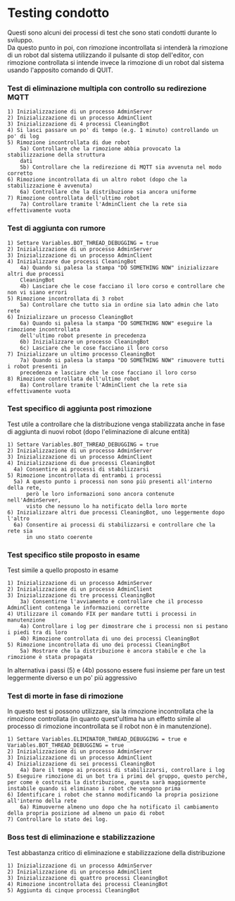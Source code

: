 <h1>Testing condotto</h1>

Questi sono alcuni dei processi di test che sono stati condotti durante lo 
sviluppo. <br>
Da questo punto in poi, con rimozione incontrollata si intenderà la rimozione di un 
robot dal sistema utilizzando il pulsante di stop dell'editor, con rimozione controllata
si intende invece la rimozione di un robot dal sistema usando l'apposito comando di 
QUIT.

<h3>Test di eliminazione multipla con controllo su redirezione MQTT</h3>
    
    1) Inizializzazione di un processo AdminServer
    2) Inizializzazione di un processo AdminClient
    3) Inizializzazione di 4 processi CleaningBot
    4) Si lasci passare un po' di tempo (e.g. 1 minuto) controllando un po' di log
    5) Rimozione incontrollata di due robot
        5a) Controllare che la rimozione abbia provocato la stabilizzazione della struttura 
        dati
        5b) Controllare che la redirezione di MQTT sia avvenuta nel modo corretto
    6) Rimozione incontrollata di un altro robot (dopo che la stabilizzazione è avvenuta)
        6a) Controllare che la distribuzione sia ancora uniforme
    7) Rimozione controllata dell'ultimo robot
        7a) Controllare tramite l'AdminClient che la rete sia effettivamente vuota

<h3>Test di aggiunta con rumore</h3>

    1) Settare Variables.BOT_THREAD_DEBUGGING = true
    2) Inizializzazione di un processo AdminServer
    3) Inizializzazione di un processo AdminClient
    4) Inizializzare due processi CleaningBot
        4a) Quando si palesa la stampa "DO SOMETHING NOW" inizializzare altri due processi 
        CleaningBot
        4b) Lasciare che le cose facciano il loro corso e controllare che non vi siano errori
    5) Rimozione incontrollata di 3 robot
        5a) Controllare che tutto sia in ordine sia lato admin che lato rete
    6) Inizializzare un processo CleaningBot
        6a) Quando si palesa la stampa "DO SOMETHING NOW" eseguire la rimozione incontrollata 
        dell'ultimo robot presente in precedenza
        6b) Inizializzare un processo CleaningBot
        6c) Lasciare che le cose facciano il loro corso
    7) Inizializzare un ultimo processo CleaningBot
        7a) Quando si palesa la stampa "DO SOMETHING NOW" rimuovere tutti i robot presenti in 
        precedenza e lasciare che le cose facciano il loro corso
    8) Rimozione controllata dell'ultimo robot
        8a) Controllare tramite l'AdminClient che la rete sia effettivamente vuota

<h3>Test specifico di aggiunta post rimozione</h3>
Test utile a controllare che la distribuzione venga stabilizzata anche in fase di aggiunta di nuovi 
robot (dopo l'eliminazione di alcune entità)

    1) Settare Variables.BOT_THREAD_DEBUGGING = true
    2) Inizializzazione di un processo AdminServer
    3) Inizializzazione di un processo AdminClient
    4) Inizializzazione di due processi CleaningBot
      4a) Consentire ai processi di stabilizzarsi
    5) Rimozione incontrollata di entrambi i processi
      5a) A questo punto i processi non sono più presenti all'interno della rete, 
          però le loro informazioni sono ancora contenute nell'AdminServer, 
          visto che nessuno lo ha notificato della loro morte
    6) Inizializzare altri due processi CleaningBot, uno leggermente dopo l'altro
      6a) Consentire ai processi di stabilizzarsi e controllare che la rete sia 
          in uno stato coerente

<h3>Test specifico stile proposto in esame</h3>
Test simile a quello proposto in esame

    1) Inizializzazione di un processo AdminServer
    2) Inizializzazione di un processo AdminClient
    3) Inizializzazione di tre processi CleaningBot
        3a) Consentirne l'avviamento e controllare che il processo AdminClient contenga le informazioni corrette
    4) Utilizzare il comando FIX per mandare tutti i processi in manutenzione
        4a) Controllare i log per dimostrare che i processi non si pestano i piedi tra di loro
        4b) Rimozione controllata di uno dei processi CleaningBot
    5) Rimozione incontrollata di uno dei processi CleaningBot
        5a) Mostrare che la distribuzione è ancora stabile e che la rimozione è stata propagata

In alternativa i passi (5) e (4b) possono essere fusi insieme per fare un test leggermente diverso e un po' più aggressivo

<h3>Test di morte in fase di rimozione</h3>
In questo test si possono utilizzare, sia la rimozione incontrollata che la rimozione controllata (in quanto quest'ultima 
ha un effetto simile al processo di rimozione incontrollata se il robot non è in manutenzione).

    1) Settare Variables.ELIMINATOR_THREAD_DEBUGGING = true e Variables.BOT_THREAD_DEBUGGING = true
    2) Inizializzazione di un processo AdminServer
    3) Inizializzazione di un processo AdminClient
    4) Inizializzazione di sei processi CleaningBot
        4a) Dare il tempo ai processi di stabilizzarsi, controllare i log
    5) Eseguire rimozione di un bot tra i primi del gruppo, questo perchè, per come è costruita la distribuzione, questa sarà maggiormente instabile quando si eliminano i robot che vengono prima
    6) Identificare i robot che stanno modificando la propria posizione all'interno della rete
        6a) Rimuoverne almeno uno dopo che ha notificato il cambiamento della propria posizione ad almeno un paio di robot
    7) Controllare lo stato dei log.

<h3>Boss test di eliminazione e stabilizzazione</h3>
Test abbastanza critico di eliminazione e stabilizzazione della distribuzione
    
    1) Inizializzazione di un processo AdminServer
    2) Inizializzazione di un processo AdminClient
    3) Inizializzazione di quattro processi CleaningBot
    4) Rimozione incontrollata dei processi CleaningBot
    5) Aggiunta di cinque processi CleaningBot
